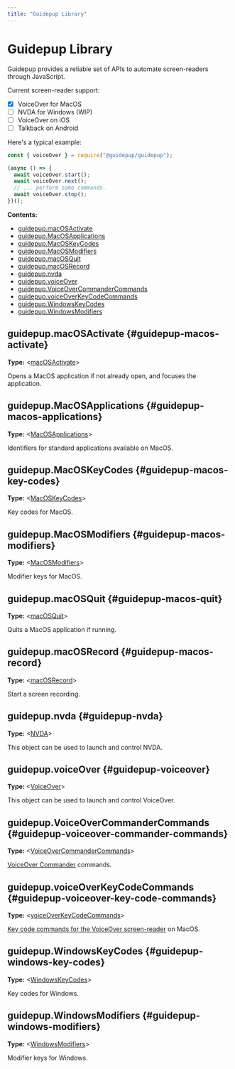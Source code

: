 ```yaml
---
title: "Guidepup Library"
---
```


# Guidepup Library

Guidepup provides a reliable set of APIs to automate screen-readers through JavaScript.

Current screen-reader support:

- [x] VoiceOver for MacOS
- [ ] NVDA for Windows (WIP)
- [ ] VoiceOver on iOS
- [ ] Talkback on Android

Here's a typical example:

```ts
const { voiceOver } = require("@guidepup/guidepup");

(async () => {
  await voiceOver.start();
  await voiceOver.next();
  // ... perform some commands.
  await voiceOver.stop();
})();
```

**Contents:**

- [guidepup.macOSActivate](./class-guidepup#guidepup-macos-activate)
- [guidepup.MacOSApplications](./class-guidepup#guidepup-macos-applications)
- [guidepup.MacOSKeyCodes](./class-guidepup#guidepup-macos-key-codes)
- [guidepup.MacOSModifiers](./class-guidepup#guidepup-macos-modifiers)
- [guidepup.macOSQuit](./class-guidepup#guidepup-macos-quit)
- [guidepup.macOSRecord](./class-guidepup#guidepup-macos-record)
- [guidepup.nvda](./class-guidepup#guidepup-nvda)
- [guidepup.voiceOver](./class-guidepup#guidepup-voiceover)
- [guidepup.VoiceOverCommanderCommands](./class-guidepup#guidepup-voiceover-commander-commands)
- [guidepup.voiceOverKeyCodeCommands](./class-guidepup#guidepup-voiceover-key-code-commands)
- [guidepup.WindowsKeyCodes](./class-guidepup#guidepup-windows-key-codes)
- [guidepup.WindowsModifiers](./class-guidepup#guidepup-windows-modifiers)

## guidepup.macOSActivate {#guidepup-macos-activate}

**Type:** &#60;[macOSActivate]&#62;

Opens a MacOS application if not already open, and focuses the application.

## guidepup.MacOSApplications {#guidepup-macos-applications}

**Type:** &#60;[MacOSApplications]&#62;

Identifiers for standard applications available on MacOS.

## guidepup.MacOSKeyCodes {#guidepup-macos-key-codes}

**Type:** &#60;[MacOSKeyCodes]&#62;

Key codes for MacOS.

## guidepup.MacOSModifiers {#guidepup-macos-modifiers}

**Type:** &#60;[MacOSModifiers]&#62;

Modifier keys for MacOS.

## guidepup.macOSQuit {#guidepup-macos-quit}

**Type:** &#60;[macOSQuit]&#62;

Quits a MacOS application if running.

## guidepup.macOSRecord {#guidepup-macos-record}

**Type:** &#60;[macOSRecord]&#62;

Start a screen recording.

## guidepup.nvda {#guidepup-nvda}

**Type:** &#60;[NVDA]&#62;

This object can be used to launch and control NVDA.

## guidepup.voiceOver {#guidepup-voiceover}

**Type:** &#60;[VoiceOver]&#62;

This object can be used to launch and control VoiceOver.

## guidepup.VoiceOverCommanderCommands {#guidepup-voiceover-commander-commands}

**Type:** &#60;[VoiceOverCommanderCommands]&#62;

[VoiceOver Commander](https://support.apple.com/en-gb/guide/voiceover/cpvoukbcmdr/mac) commands.

## guidepup.voiceOverKeyCodeCommands {#guidepup-voiceover-key-code-commands}

**Type:** &#60;[voiceOverKeyCodeCommands]&#62;

[Key code commands for the VoiceOver screen-reader](https://www.apple.com/voiceover/info/guide/_1131.html) on MacOS.

## guidepup.WindowsKeyCodes {#guidepup-windows-key-codes}

**Type:** &#60;[WindowsKeyCodes]&#62;

Key codes for Windows.

## guidepup.WindowsModifiers {#guidepup-windows-modifiers}

**Type:** &#60;[WindowsModifiers]&#62;

Modifier keys for Windows.

[macosactivate]: ./class-macos-activate "macOSActivate"
[macosapplications]: ./class-macos-applications "MacOSApplications"
[macoskeycodes]: ./class-macos-key-codes "MacOSKeyCodes"
[macosmodifiers]: ./class-macos-modifiers "MacOSModifiers"
[macosquit]: ./class-macos-quit "macOSQuit"
[macosrecord]: ./class-macos-record "macOSRecord"
[nvda]: ./class-nvda "NVDA"
[voiceover]: ./class-voiceover "VoiceOver"
[voiceovercommandercommands]: ./class-voiceover-commander-commands "VoiceOverCommanderCommands"
[voiceoverkeycodecommands]: ./class-voiceover-key-code-commands "VoiceOverKeyCodeCommands"
[windowskeycodes]: ./class-windows-key-codes "WindowsKeyCodes"
[windowsmodifiers]: ./class-windows-modifiers "WindowsModifiers"
